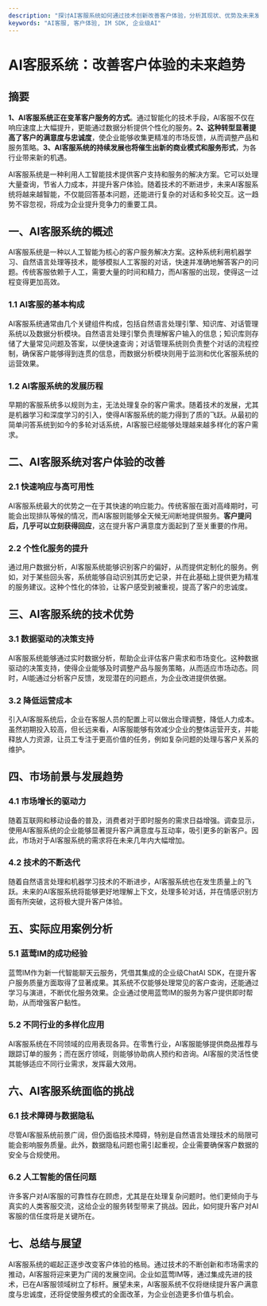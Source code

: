 ```yaml
---
description: "探讨AI客服系统如何通过技术创新改善客户体验，分析其现状、优势及未来发展趋势。"
keywords: "AI客服, 客户体验, IM SDK, 企业级AI"
---
```

# AI客服系统：改善客户体验的未来趋势

## 摘要

**1、AI客服系统正在变革客户服务的方式**。通过智能化的技术手段，AI客服不仅在响应速度上大幅提升，更能通过数据分析提供个性化的服务。**2、这种转型显著提高了客户的满意度与忠诚度**，使企业能够收集更精准的市场反馈，从而调整产品和服务策略。**3、AI客服系统的持续发展也将催生出新的商业模式和服务形式**，为各行业带来新的机遇。

AI客服系统是一种利用人工智能技术提供客户支持和服务的解决方案。它可以处理大量查询，节省人力成本，并提升客户体验。随着技术的不断进步，未来AI客服系统将越来越智能，不仅能回答基本问题，还能进行复杂的对话和多轮交互。这一趋势不容忽视，将成为企业提升竞争力的重要工具。

## 一、AI客服系统的概述

AI客服系统是一种以人工智能为核心的客户服务解决方案。这种系统利用机器学习、自然语言处理等技术，能够模拟人工客服的对话，快速并准确地解答客户的问题。传统客服依赖于人工，需要大量的时间和精力，而AI客服的出现，使得这一过程变得更加高效。

### 1.1 AI客服的基本构成

AI客服系统通常由几个关键组件构成，包括自然语言处理引擎、知识库、对话管理系统以及数据分析模块。自然语言处理引擎负责理解客户输入的信息；知识库则存储了大量常见问题及答案，以便快速查询；对话管理系统则负责整个对话的流程控制，确保客户能够得到连贯的信息，而数据分析模块则用于监测和优化客服系统的运营效果。

### 1.2 AI客服系统的发展历程

早期的客服系统多以规则为主，无法处理复杂的客户需求。随着技术的发展，尤其是机器学习和深度学习的引入，使得AI客服系统的能力得到了质的飞跃。从最初的简单问答系统到如今的多轮对话系统，AI客服已经能够处理越来越多样化的客户需求。

## 二、AI客服系统对客户体验的改善

### 2.1 快速响应与高可用性

AI客服系统最大的优势之一在于其快速的响应能力。传统客服在面对高峰期时，可能会出现排队等候的情况，而AI客服则能够全天候无间断地提供服务。**客户提问后，几乎可以立刻获得回应**，这在提升客户满意度方面起到了至关重要的作用。

### 2.2 个性化服务的提升

通过用户数据分析，AI客服系统能够识别客户的偏好，从而提供定制化的服务。例如，对于某些回头客，系统能够自动识别其历史记录，并在此基础上提供更为精准的服务建议。这种个性化的体验，让客户感受到被重视，提高了客户的忠诚度。

## 三、AI客服系统的技术优势

### 3.1 数据驱动的决策支持

AI客服系统能够通过实时数据分析，帮助企业评估客户需求和市场变化。这种数据驱动的决策支持，使得企业能够及时调整产品与服务策略，从而适应市场动态。同时，AI能通过分析客户反馈，发现潜在的问题点，为企业改进提供依据。

### 3.2 降低运营成本

引入AI客服系统后，企业在客服人员的配置上可以做出合理调整，降低人力成本。虽然初期投入较高，但长远来看，AI客服能够有效减少企业的整体运营开支，并能释放人力资源，让员工专注于更高价值的任务，例如复杂问题的处理与客户关系的维护。

## 四、市场前景与发展趋势

### 4.1 市场增长的驱动力

随着互联网和移动设备的普及，消费者对于即时服务的需求日益增强。调查显示，使用AI客服系统的企业能够显著提升客户满意度与互动率，吸引更多的新客户。因此，市场对于AI客服系统的需求将在未来几年内大幅增加。

### 4.2 技术的不断迭代

随着自然语言处理和机器学习技术的不断进步，AI客服系统也在发生质量上的飞跃。未来的AI客服系统将能够更好地理解上下文，处理多轮对话，并在情感识别方面有所突破，这将极大提升客户体验。

## 五、实际应用案例分析

### 5.1 蓝莺IM的成功经验

蓝莺IM作为新一代智能聊天云服务，凭借其集成的企业级ChatAI SDK，在提升客户服务质量方面取得了显著成果。其系统不仅能够处理常见的客户查询，还能通过学习与演进，不断优化服务效果。企业通过使用蓝莺IM的服务为客户提供即时帮助，从而增强客户黏性。

### 5.2 不同行业的多样化应用

AI客服系统在不同领域的应用表现各异。在零售行业，AI客服能够提供商品推荐与跟踪订单的服务；而在医疗领域，则能够协助病人预约和咨询。AI客服的灵活性使其能够适应不同行业需求，发挥最大效用。

## 六、AI客服系统面临的挑战

### 6.1 技术障碍与数据隐私

尽管AI客服系统前景广阔，但仍面临技术障碍，特别是自然语言处理技术的局限可能会影响服务质量。此外，数据隐私问题也需引起重视，企业需要确保客户数据的安全与合规使用。

### 6.2 人工智能的信任问题

许多客户对AI客服的可靠性存在顾虑，尤其是在处理复杂问题时。他们更倾向于与真实的人类客服交流，这给企业的服务转型带来了挑战。因此，如何提升客户对AI客服的信任度将是关键所在。

## 七、总结与展望

AI客服系统的崛起正逐步改变客户体验的格局。通过技术的不断创新和市场需求的推动，AI客服将迎来更为广阔的发展空间。企业如蓝莺IM等，通过集成先进的技术，已在AI客服领域树立了标杆。展望未来，AI客服系统不仅将继续提升客户满意度与忠诚度，还将促使服务模式的全面改革，为企业创造更多价值与机会。
